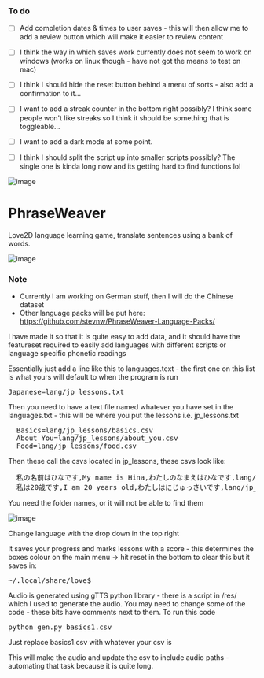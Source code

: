### To do
- [ ] Add completion dates & times to user saves - this will then allow me to add a review button which will make it easier to review content
- [ ] I think the way in which saves work currently does not seem to work on windows (works on linux though - have not got the means to test on mac)
- [ ] I think I should hide the reset button behind a menu of sorts - also add a confirmation to it...
- [ ] I want to add a streak counter in the bottom right possibly? I think some people won't like streaks so I think it should be something that is toggleable...
- [ ] I want to add a dark mode at some point.
- [ ] I think I should split the script up into smaller scripts possibly? The single one is kinda long now and its getting hard to find functions lol



![image](https://github.com/user-attachments/assets/2332854e-ed93-4cd3-82bd-8436bbecc0d8)


# PhraseWeaver
Love2D language learning game, translate sentences using a bank of words.

![image](https://github.com/user-attachments/assets/36eb9fdb-9b8b-410a-a021-b58a00fd1804)


### Note
- Currently I am working on German stuff, then I will do the Chinese dataset
- Other language packs will be put here: https://github.com/stevnw/PhraseWeaver-Language-Packs/


I have made it so that it is quite easy to add data, and it should have the featureset required to easily add languages with different scripts or language specific phonetic readings

Essentially just add a line like this to languages.text - the first one on this list is what yours will default to when the program is run

<pre>Japanese=lang/jp_lessons.txt </pre>

Then you need to have a text file named whatever you have set in the languages.txt - this will be where you put the lessons i.e. jp_lessons.txt

<pre>
  Basics=lang/jp_lessons/basics.csv
  About You=lang/jp_lessons/about_you.csv
  Food=lang/jp_lessons/food.csv
</pre>

Then these call the csvs located in jp_lessons, these csvs look like:

<pre>
  私の名前はひなです,My name is Hina,わたしのなまえはひなです,lang/jp_lessons/audio/私の名前はひなです.mp3
  私は20歳です,I am 20 years old,わたしはにじゅっさいです,lang/jp_lessons/audio/私は20歳です.mp3
</pre>

You need the folder names, or it will not be able to find them

![image](https://github.com/user-attachments/assets/6484f343-458a-4460-a23f-3fb9dc5caff0)

Change language with the drop down in the top right

It saves your progress and marks lessons with a score - this determines the boxes colour on the main menu -> hit reset in the bottom to clear this but it saves in:

<pre>~/.local/share/love$</pre>


Audio is generated using gTTS python library - there is a script in /res/ which I used to generate the audio. You may need to change some of the code - these bits have comments next to them. To run this code

<pre>python gen.py basics1.csv</pre>

Just replace basics1.csv with whatever your csv is 

This will make the audio and update the csv to include audio paths - automating that task because it is quite long.
